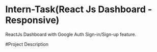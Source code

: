 # Intern-Task(React Js Dashboard - Responsive)
ReactJs Dashboard with Google Auth Sign-in/Sign-up feature.

#Project Description
